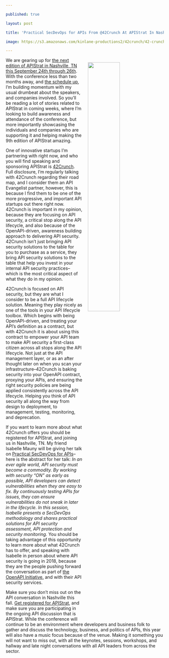---
published: true
layout: post
title: 'Practical SecDevOps for APIs From @42Crunch At APIStrat In Nashville This Fall'
image: https://s3.amazonaws.com/kinlane-productions2/42crunch/42-crunch-the-api-security-platform-for-the-enterprise.png
---

<p><img src="https://s3.amazonaws.com/kinlane-productions2/42crunch/42-crunch-the-api-security-platform-for-the-enterprise.png" width="45%" align="right" style="padding: 15px;" />
<p>We are gearing up for <a href="https://events.linuxfoundation.org/events/apistrat-2018/">the next edition of APIStrat in Nashville, TN this September 24th through 26th</a>. With the conference less than two months away, and <a href="https://events.linuxfoundation.org/events/apistrat-2018/program/schedule/">the schedule up</a>, I’m building momentum with my usual drumbeat about the speakers, and companies involved. So you’ll be reading a lot of stories related to APIStrat in coming weeks, where I’m looking to build awareness and attendance of the conference, but more importantly showcasing the individuals and companies who are supporting it and helping making the 9th edition of APIStrat amazing.

<p>One of innovative startups I’m partnering with right now, and who you will find speaking and sponsoring APIStrat is <a href="https://www.42crunch.com/">42Crunch</a>. Full disclosure, I’m regularly talking with 42Crunch regarding their road map, and I consider them an API Evangelist partner, however, this is because I find them to be one of the more progressive, and important API startups out there right now. 42Crunch is important in my opinion, because they are focusing on API security, a critical stop along the API lifecycle, and also because of the OpenAPI-driven, awareness building approach to delivering API security. 42Crunch isn’t just bringing API security solutions to the table for you to purchase as a service, they bring API security solutions to the table that help you invest in your internal API security practices–which is the most critical aspect of what they do in my opinion.

<p>42Crunch is focused on API security, but they are what I consider to be a full API lifecycle solution. Meaning they play nicely as one of the tools in your API lifecycle toolbox. Which begins with being OpenAPI-driven, and treating your API’s definition as a contract, but with 42Crunch it is about using this contract to empower your API team to make API security a first-class citizen across all stops along the API lifecycle. Not just at the API management layer, or as an after thought later on when you scan your infrastructure–42Crunch is baking security into your OpenAPI contract, proxying your APIs, and ensuring the right security policies are being applied consistently across the API lifecycle. Helping you think of API security all along the way from design to deployment, to management, testing, monitoring, and deprecation.

<p>If you want to learn more about what 42Crunch offers you should be registered for APIStrat, and joining us in Nashville, TN. My friend Isabelle Mauny will be giving her talk on <a href="https://events.linuxfoundation.org/events/apistrat-2018/program/schedule/">Practical SecDevOps for APIs</a>–here is the abstract for her talk: <em>In an ever agile world, API security must become a commodity. By working with security “ON” as early as possible, API developers can detect vulnerabilities when they are easy to fix. By continuously testing APIs for issues, they can ensure vulnerabilities do not sneak in later in the lifecycle. In this session, Isabelle presents a SecDevOps methodology and shares practical solutions for API security assessment, API protection and security monitoring.</em> You should be taking advantage of this opportunity to learn more about what 42Crunch has to offer, and speaking with Isabelle in person about where API security is going in 2018, because they are the people pushing forward the conversation as part of <a href="https://www.openapis.org/">the OpenAPI Initiative,</a> and with their API security services.

<p>Make sure you don’t miss out on the API conversation in Nashville this fall. <a href="https://events.linuxfoundation.org/events/apistrat-2018/attend/register-2/">Get registered for APIStrat</a>, and make sure you are participating in the ongoing API discussion that is APIStrat. While the conference will continue to be an environment where developers and business folk to gather and discuss the technology, business, and politics of APIs, this year will also have a music focus because of the venue. Making it something you will not want to miss out, with all the keynotes, sessions, workshops, and hallway and late night conversations with all API leaders from across the sector.


